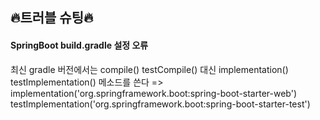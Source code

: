 ## 🔥트러블 슈팅🔥

#### SpringBoot build.gradle 설정 오류
최신 gradle 버전에서는 compile() testCompile() 대신 implementation() testImplementation() 메소드를 쓴다
=>
implementation('org.springframework.boot:spring-boot-starter-web')<br>
testImplementation('org.springframework.boot:spring-boot-starter-test')
